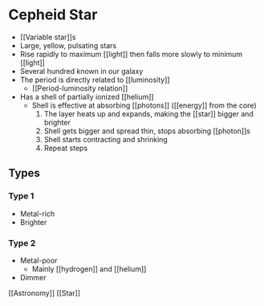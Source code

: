 # Cepheid Star

- [[Variable star]]s
- Large, yellow, pulsating stars
- Rise rapidly to maximum [[light]] then falls more slowly to minimum [[light]]
- Several hundred known in our galaxy
- The period is directly related to [[luminosity]]
  - [[Period-luminosity relation]]
- Has a shell of partially ionized [[helium]]
  - Shell is effective at absorbing [[photons]] ([[energy]] from the core)
    1. The layer heats up and expands, making the [[star]] bigger and brighter
    2. Shell gets bigger and spread thin, stops absorbing [[photon]]s
    3. Shell starts contracting and shrinking
    4. Repeat steps

## Types

### Type 1

- Metal-rich
- Brighter

### Type 2

- Metal-poor
  - Mainly [[hydrogen]] and [[helium]]
- Dimmer

[[Astronomy]] [[Star]]

